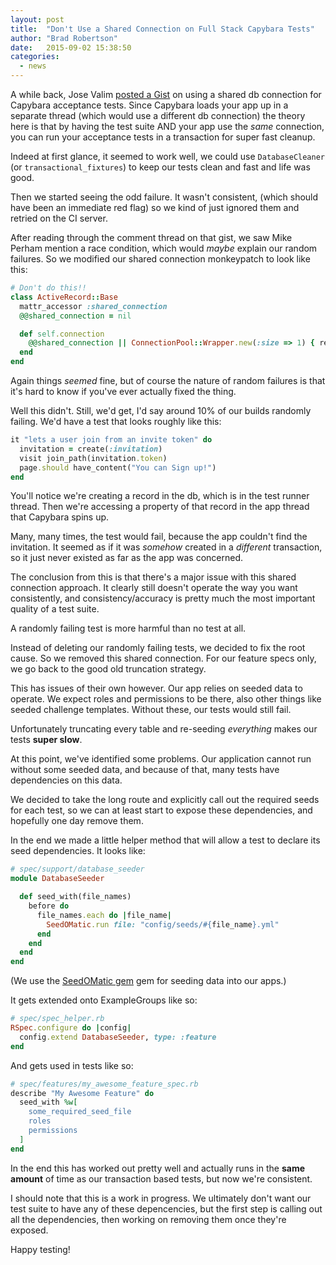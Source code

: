 ```yaml
---
layout: post
title:  "Don't Use a Shared Connection on Full Stack Capybara Tests"
author: "Brad Robertson"
date:   2015-09-02 15:38:50
categories:
  - news
---
```


A while back, Jose Valim [posted a Gist](https://gist.github.com/josevalim/470808) on using a shared db connection for Capybara acceptance tests. Since Capybara loads your app up in a separate thread (which would use a different db connection) the theory here is that by having the test suite AND your app use the *same* connection, you can run your acceptance tests in a transaction for super fast cleanup.

Indeed at first glance, it seemed to work well, we could use `DatabaseCleaner` (or `transactional_fixtures`) to keep our tests clean and fast and life was good.

Then we started seeing the odd failure. It wasn't consistent, (which should have been an immediate red flag) so we kind of just ignored them and retried on the CI server.

After reading through the comment thread on that gist, we saw Mike Perham mention a race condition, which would *maybe* explain our random failures. So we modified our shared connection monkeypatch to look like this:

```ruby
# Don't do this!!
class ActiveRecord::Base
  mattr_accessor :shared_connection
  @@shared_connection = nil

  def self.connection
    @@shared_connection || ConnectionPool::Wrapper.new(:size => 1) { retrieve_connection }
  end
end
```

Again things *seemed* fine, but of course the nature of random failures is that it's hard to know if you've ever actually fixed the thing.

Well this didn't. Still, we'd get, I'd say around 10% of our builds randomly failing. We'd have a test that looks roughly like this:

```ruby
it "lets a user join from an invite token" do
  invitation = create(:invitation)
  visit join_path(invitation.token)
  page.should have_content("You can Sign up!")
end
```

You'll notice we're creating a record in the db, which is in the test runner thread. Then we're accessing a property of that record in the app thread that Capybara spins up.

Many, many times, the test would fail, because the app couldn't find the invitation. It seemed as if it was *somehow* created in a *different* transaction, so it just never existed as far as the app was concerned.

The conclusion from this is that there's a major issue with this shared connection approach. It clearly still doesn't operate the way you want consistently, and consistency/accuracy is pretty much the most important quality of a test suite.

A randomly failing test is more harmful than no test at all.

Instead of deleting our randomly failing tests, we decided to fix the root cause. So we removed this shared connection. For our feature specs only, we go back to the good old truncation strategy.

This has issues of their own however. Our app relies on seeded data to operate. We expect roles and permissions to be there, also other things like seeded challenge templates. Without these, our tests would still fail.

Unfortunately truncating every table and re-seeding *everything* makes our tests **super slow**.

At this point, we've identified some problems. Our application cannot run without some seeded data, and because of that, many tests have dependencies on this data.

We decided to take the long route and explicitly call out the required seeds for each test, so we can at least start to expose these dependencies, and hopefully one day remove them.

In the end we made a little helper method that will allow a test to declare its seed dependencies. It looks like:

```ruby
# spec/support/database_seeder
module DatabaseSeeder

  def seed_with(file_names)
    before do
      file_names.each do |file_name|
        SeedOMatic.run file: "config/seeds/#{file_name}.yml"
      end
    end
  end
end
```
(We use the [SeedOMatic gem](https://rubygems.org/gems/seedomatic) gem for seeding data into our apps.)

It gets extended onto ExampleGroups like so:

```ruby
# spec/spec_helper.rb
RSpec.configure do |config|
  config.extend DatabaseSeeder, type: :feature
end
```

And gets used in tests like so:

```ruby
# spec/features/my_awesome_feature_spec.rb
describe "My Awesome Feature" do
  seed_with %w[
    some_required_seed_file
    roles
    permissions
  ]
end
```

In the end this has worked out pretty well and actually runs in the **same amount** of time as our transaction based tests, but now we're consistent.

I should note that this is a work in progress. We ultimately don't want our test suite to have any of these depencencies, but the first step is calling out all the dependencies, then working on removing them once they're exposed.

Happy testing!
